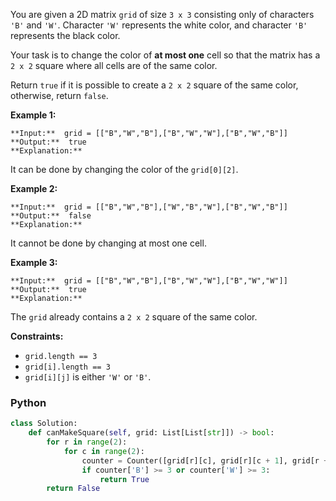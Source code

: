 You are given a 2D matrix  `grid`  of size  `3 x 3`  consisting only of characters  `'B'`  and  `'W'`. Character  `'W'`  represents the white color, and character  `'B'`  represents the black color.

Your task is to change the color of  **at most one**  cell  so that the matrix has a  `2 x 2`  square where all cells are of the same color.

Return  `true`  if it is possible to create a  `2 x 2`  square of the same color, otherwise, return  `false`.

**Example 1:**
```
**Input:**  grid = [["B","W","B"],["B","W","W"],["B","W","B"]]
**Output:**  true
**Explanation:**
```
It can be done by changing the color of the  `grid[0][2]`.

**Example 2:**
```
**Input:**  grid = [["B","W","B"],["W","B","W"],["B","W","B"]]
**Output:**  false
**Explanation:**
```

It cannot be done by changing at most one cell.

**Example 3:**
```
**Input:**  grid = [["B","W","B"],["B","W","W"],["B","W","W"]]
**Output:**  true
**Explanation:**
```

The  `grid`  already contains a  `2 x 2`  square of the same color.

**Constraints:**

-   `grid.length == 3`
-   `grid[i].length == 3`
-   `grid[i][j]`  is either  `'W'`  or  `'B'`.


### Python
```python
class Solution:
    def canMakeSquare(self, grid: List[List[str]]) -> bool:
        for r in range(2):
            for c in range(2):
                counter = Counter([grid[r][c], grid[r][c + 1], grid[r + 1][c], grid[r + 1][c + 1]])
                if counter['B'] >= 3 or counter['W'] >= 3:
                    return True
        return False
```